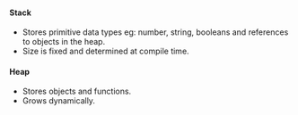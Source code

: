 #### Stack

- Stores primitive data types eg: number, string, booleans and references to objects in the heap.
- Size is fixed and determined at compile time.

#### Heap

- Stores objects and functions.
- Grows dynamically.
